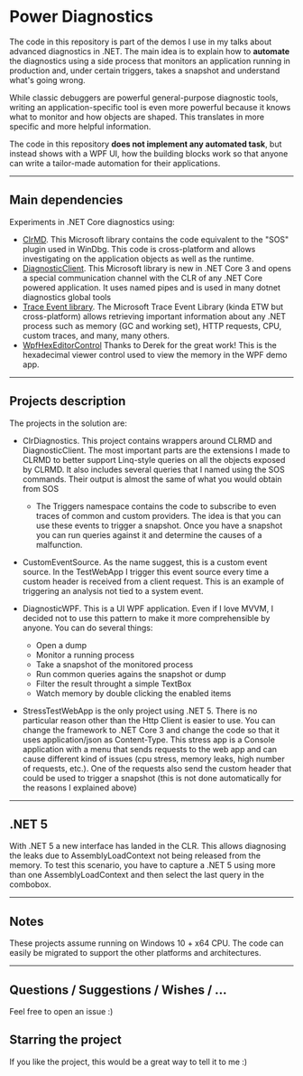 # Power Diagnostics
The code in this repository is part of the demos I use in my talks about advanced diagnostics in .NET.
The main idea is to explain how to **automate** the diagnostics using a side process that monitors an application running in production and, under certain triggers, takes a snapshot and understand what's going wrong.

While classic debuggers are powerful general-purpose diagnostic tools, writing an application-specific tool is even more powerful because it knows what to monitor and how objects are shaped. This translates in more specific and more helpful information.

The code in this repository **does not implement any automated task**, but instead shows with a WPF UI, how the building blocks work so that anyone can write a tailor-made automation for their applications.

---
## Main dependencies

Experiments in .NET Core diagnostics using:
- [ClrMD](https://github.com/microsoft/clrmd). This Microsoft library contains the code equivalent to the "SOS" plugin used in WinDbg. This code is cross-platform and allows investigating on the application objects as well as the runtime.
- [DiagnosticClient](https://github.com/dotnet/diagnostics/tree/master/src/Microsoft.Diagnostics.NETCore.Client). This Microsoft library is new in .NET Core 3 and opens a special communication channel with the CLR of any .NET Core powered application. It uses named pipes and is used in many dotnet diagnostics global tools
- [Trace Event library](https://github.com/microsoft/perfview/blob/master/documentation/TraceEvent/TraceEventLibrary.md). The Microsoft Trace Event Library (kinda ETW but cross-platform) allows retrieving important information about any .NET process such as memory (GC and working set), HTTP requests, CPU, custom traces, and many, many others.
- [WpfHexEditorControl](https://github.com/abbaye/WpfHexEditorControl/) Thanks to Derek for the great work! This is the hexadecimal viewer control used to view the memory in the WPF demo app.

---
## Projects description
The projects in the solution are:
- ClrDiagnostics. This project contains wrappers around CLRMD and DiagnosticClient. The most important parts are the extensions I made to CLRMD to better support Linq-style queries on all the objects exposed by CLRMD. It also includes several queries that I named using the SOS commands. Their output is almost the same of what you would obtain from SOS
  - The Triggers namespace contains the code to subscribe to even traces of common and custom providers. The idea is that you can use these events to trigger a snapshot. Once you have a snapshot you can run queries against it and determine the causes of a malfunction.

- CustomEventSource. As the name suggest, this is a custom event source. In the TestWebApp I trigger this event source every time a custom header is received from a client request. This is an example of triggering an analysis not tied to a system event.

- DiagnosticWPF. This is a UI WPF application. Even if I love MVVM, I decided not to use this pattern to make it more comprehensible by anyone. You can do several things:
  - Open a dump
  - Monitor a running process
  - Take a snapshot of the monitored process
  - Run common queries agains the snapshot or dump
  - Filter the result throught a simple TextBox
  - Watch memory by double clicking the enabled items

- StressTestWebApp is the only project using .NET 5.
There is no particular reason other than the Http Client is easier to use.
You can change the framework to .NET Core 3 and change the code so that it uses application/json as Content-Type.
This stress app is a Console application with a menu that sends requests to the web app and can cause different kind of issues (cpu stress, memory leaks, high number of requests, etc.). One of the requests also send the custom header that could be used to trigger a snapshot (this is not done automatically for the reasons I explained above)

---
## .NET 5
With .NET 5 a new interface has landed in the CLR. This allows diagnosing the leaks due to AssemblyLoadContext not being released from the memory.
To test this scenario, you have to capture a .NET 5 using more than one AssemblyLoadContext and then select the last query in the combobox.

---
## Notes
These projects assume running on Windows 10 + x64 CPU. The code can easily be migrated to support the other platforms and architectures.

---
## Questions / Suggestions / Wishes / ...
Feel free to open an issue :)

## Starring the project
If you like the project, this would be a great way to tell it to me :)